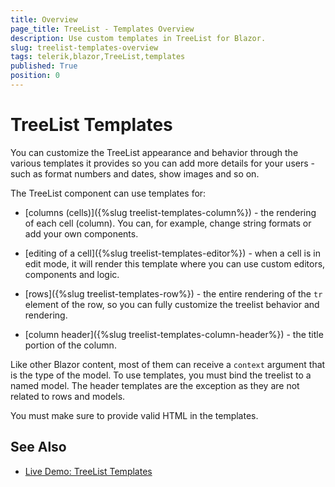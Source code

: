 ```yaml
---
title: Overview
page_title: TreeList - Templates Overview
description: Use custom templates in TreeList for Blazor.
slug: treelist-templates-overview
tags: telerik,blazor,TreeList,templates
published: True
position: 0
---
```


# TreeList Templates

You can customize the TreeList appearance and behavior through the various templates it provides so you can add more details for your users - such as format numbers and dates, show images and so on.

The TreeList component can use templates for: 

* [columns (cells)]({%slug treelist-templates-column%}) - the rendering of each cell (column). You can, for example, change string formats or add your own components.

* [editing of a cell]({%slug treelist-templates-editor%}) - when a cell is in edit mode, it will render this template where you can use custom editors, components and logic.

* [rows]({%slug treelist-templates-row%}) - the entire rendering of the `tr` element of the row, so you can fully customize the treelist behavior and rendering.

* [column header]({%slug treelist-templates-column-header%}) - the title portion of the column.


Like other Blazor content, most of them can receive a `context` argument that is the type of the model. To use templates, you must bind the treelist to a named model. The header templates are the exception as they are not related to rows and models.

You must make sure to provide valid HTML in the templates.

## See Also

 * [Live Demo: TreeList Templates](https://demos.telerik.com/blazor-ui/treelist/templates)
 

